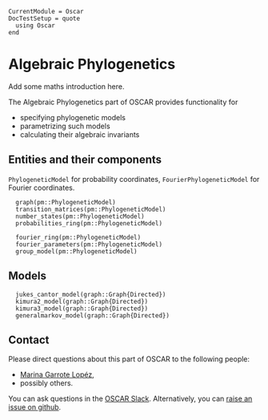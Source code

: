 ```@meta
CurrentModule = Oscar
DocTestSetup = quote
  using Oscar
end
```
# Algebraic Phylogenetics

Add some maths introduction here.

The Algebraic Phylogenetics part of OSCAR provides functionality for
- specifying phylogenetic models
- parametrizing such models
- calculating their algebraic invariants

## Entities and their components

`PhylogeneticModel` for probability coordinates, `FourierPhylogeneticModel` for Fourier coordinates.

```@docs
  graph(pm::PhylogeneticModel)
  transition_matrices(pm::PhylogeneticModel)
  number_states(pm::PhylogeneticModel)
  probabilities_ring(pm::PhylogeneticModel)

  fourier_ring(pm::PhylogeneticModel)
  fourier_parameters(pm::PhylogeneticModel)
  group_model(pm::PhylogeneticModel)
```

## Models

```@docs
  jukes_cantor_model(graph::Graph{Directed})
  kimura2_model(graph::Graph{Directed})
  kimura3_model(graph::Graph{Directed})
  generalmarkov_model(graph::Graph{Directed})
```


## Contact

Please direct questions about this part of OSCAR to the following people:
* [Marina Garrote Lopéz](s://sites.google.com/view/marinagarrotelopez),
* possibly others.

You can ask questions in the [OSCAR Slack](https://www.oscar-system.org/community/#slack).
Alternatively, you can [raise an issue on github](https://www.oscar-system.org/community/#how-to-report-issues).

